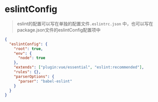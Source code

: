 # eslintConfig

> eslint的配置可以写在单独的配置文件`.eslintrc.json` 中，也可以写在package.json文件的eslintConfig配置项中

```json
{
  "eslintConfig": {
    "root": true,
    "env": {
      "node": true
    },
    "extends": ["plugin:vue/essential", "eslint:recommended"],
    "rules": {},
    "parserOptions": {
      "parser": "babel-eslint"
    }
  }
}
```
